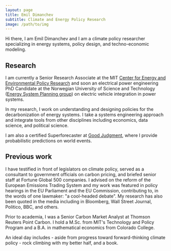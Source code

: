 ```yaml
---
layout: page
title: Emil Dimanchev
subtitle: Climate and Energy Policy Research
image: /path/to/img
---
```


Hi there, I am Emil Dimanchev and I am a climate policy researcher specializing in energy systems, policy design, and techno-economic modeling.

## Research

I am currently a Senior Research Associate at the MIT [Center for Energy and Environmental Policy Research](http://ceepr.mit.edu) and soon an electrical power engineering PhD Candidate at the Norwegian University of Science and Technology ([Energy System Planning group](https://www.ntnu.edu/iel/research)) on electric vehicle integration in power systems. 

In my research, I work on understanding and designing policies for the decarbonization of energy systems. I take a systems engineering approach and integrate tools from other disciplines including economics, data science, and political science.

I am also a certified Superforecaster at [Good Judgment](https://goodjudgment.com), where I provide probabilistic predictions on world events.

## Previous work

I have testified in front of legislators on climate policy, served as a consultant to government officials on carbon pricing, and briefed senior staff at Fortune Global 500 companies. I advised on the reform of the European Emissions Trading System and my work was featured in policy hearings in the EU Parliament and the EU Commission, contributing to, in the words of one lawmaker: "a cool-headed debate". My research has also been quoted in the media including in Bloomberg, Wall Street Journal, Politico, BBC, and others.

Prior to academia, I was a Senior Carbon Market Analyst at Thomson Reuters Point Carbon. I hold a M.Sc. from MIT's Technology and Policy Program and a B.A. in mathematical economics from Colorado College.

An ideal day includes - aside from progress toward forward-thinking climate policy - rock climbing with my better half, and a book.
